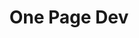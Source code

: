 ---
  id: 0
  slugs: "footer"
  title: "One Page Dev"
  description: "I'm a freelance front end developer. I develop modern, responsive websites and like to built with CSS, HTML, JAVASCRIPT and TYPESCRIPT."
  copy: 'One Page Dev'
  link: 'https://opdev.site'
---